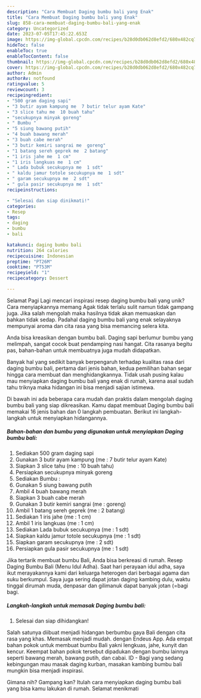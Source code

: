 ```yaml
---
description: "Cara Membuat Daging bumbu bali yang Enak"
title: "Cara Membuat Daging bumbu bali yang Enak"
slug: 858-cara-membuat-daging-bumbu-bali-yang-enak
category: Uncategorized
date: 2023-07-05T17:45:22.653Z
image: https://img-global.cpcdn.com/recipes/b28d0db062d8efd2/680x482cq70/daging-bumbu-bali-foto-resep-utama.jpg
hideToc: false
enableToc: true
enableTocContent: false
thumbnail: https://img-global.cpcdn.com/recipes/b28d0db062d8efd2/680x482cq70/daging-bumbu-bali-foto-resep-utama.jpg
cover: https://img-global.cpcdn.com/recipes/b28d0db062d8efd2/680x482cq70/daging-bumbu-bali-foto-resep-utama.jpg
author: Admin
authorAv: notfound
ratingvalue: 5
reviewcount: 3
recipeingredient:
- "500 gram daging sapi"
- "3 butir ayam kampung me  7 butir telur ayam Kate"
- "3 slice tahu me  10 buah tahu"
- "secukupnya minyak goreng"
- " Bumbu "
- "5 siung bawang putih"
- "4 buah bawang merah"
- "3 buah cabe merah"
- "3 butir kemiri sangrai me  goreng"
- "1 batang sereh geprek me  2 batang"
- "1 iris jahe me  1 cm"
- "1 iris langkuas me  1 cm"
- " Lada bubuk secukupnya me  1 sdt"
- " kaldu jamur totole secukupnya me  1 sdt"
- " garam secukupnya me  2 sdt"
- " gula pasir secukupnya me  1 sdt"
recipeinstructions:

- "Selesai dan siap dinikmati!"
categories:
- Resep
tags:
- daging
- bumbu
- bali

katakunci: daging bumbu bali 
nutrition: 264 calories
recipecuisine: Indonesian
preptime: "PT26M"
cooktime: "PT53M"
recipeyield: "1"
recipecategory: Dessert

---
```



Selamat Pagi Lagi mencari inspirasi resep daging bumbu bali yang unik? Cara menyiapkannya memang Agak tidak terlalu sulit namun tidak gampang juga. Jika salah mengolah maka hasilnya tidak akan memuaskan dan bahkan tidak sedap. Padahal daging bumbu bali yang enak selayaknya mempunyai aroma dan cita rasa yang bisa memancing selera kita.


Anda bisa kreasikan dengan bumbu bali. Daging sapi berlumur bumbu yang melimpah, sangat cocok buat pendamping nasi hangat. Cita rasanya begitu pas, bahan-bahan untuk membuatnya juga mudah didapatkan.

Banyak hal yang sedikit banyak berpengaruh terhadap kualitas rasa dari daging bumbu bali, pertama dari jenis bahan, kedua pemilihan bahan segar hingga cara membuat dan menghidangkannya. Tidak usah pusing kalau mau menyiapkan daging bumbu bali yang enak di rumah, karena asal sudah tahu triknya maka hidangan ini bisa menjadi sajian istimewa.


Di bawah ini ada beberapa cara mudah dan praktis dalam mengolah daging bumbu bali yang siap dikreasikan. Kamu dapat membuat Daging bumbu bali memakai 16 jenis bahan dan 0 langkah pembuatan. Berikut ini langkah-langkah untuk menyiapkan hidangannya.

<!--inarticleads1-->

##### Bahan-bahan dan bumbu yang digunakan untuk menyiapkan Daging bumbu bali:

1. Sediakan 500 gram daging sapi
1. Gunakan 3 butir ayam kampung (me : 7 butir telur ayam Kate)
1. Siapkan 3 slice tahu (me : 10 buah tahu)
1. Persiapkan secukupnya minyak goreng
1. Sediakan  Bumbu :
1. Gunakan 5 siung bawang putih
1. Ambil 4 buah bawang merah
1. Siapkan 3 buah cabe merah
1. Gunakan 3 butir kemiri sangrai (me : goreng)
1. Ambil 1 batang sereh geprek (me : 2 batang)
1. Sediakan 1 iris jahe (me : 1 cm)
1. Ambil 1 iris langkuas (me : 1 cm)
1. Sediakan  Lada bubuk secukupnya (me : 1 sdt)
1. Siapkan  kaldu jamur totole secukupnya (me : 1 sdt)
1. Siapkan  garam secukupnya (me : 2 sdt)
1. Persiapkan  gula pasir secukupnya (me : 1 sdt)


Jika tertarik membuat bumbu Bali, Anda bisa berkreasi di rumah. Resep Daging Bumbu Bali (Menu Idul Adha). Saat hari perayaan idul adha, saya ikut merayakannya kami dari keluarga heterogen dari berbagai agama dan suku berkumpul. Saya juga sering dapat jotan daging kambing dulu, waktu tinggal dirumah muda, denpasar dan gilimanuk dapat banyak jotan (=bagi bagi. 

<!--inarticleads2-->

##### Langkah-langkah untuk memasak Daging bumbu bali:


1. Selesai dan siap dihidangkan!

Salah satunya diibuat menjadi hidangan berbumbu gaya Bali dengan cita rasa yang khas. Memasak menjadi mudah. dengan Endeus App. Ada empat bahan pokok untuk membuat bumbu Bali yakni lengkuas, jahe, kunyit dan kencur. Keempat bahan pokok tersebut dipadukan dengan bumbu lainnya seperti bawang merah, bawang putih, dan cabai. ID - Bagi yang sedang kebingungan mau masak daging kurban, masakan kambing bumbu bali mungkin bisa menjadi inspirasi. 

Gimana nih? Gampang kan? Itulah cara menyiapkan daging bumbu bali yang bisa kamu lakukan di rumah. Selamat menikmati
